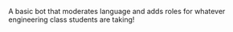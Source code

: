 A basic bot that moderates language and adds roles for whatever engineering class students are taking!
